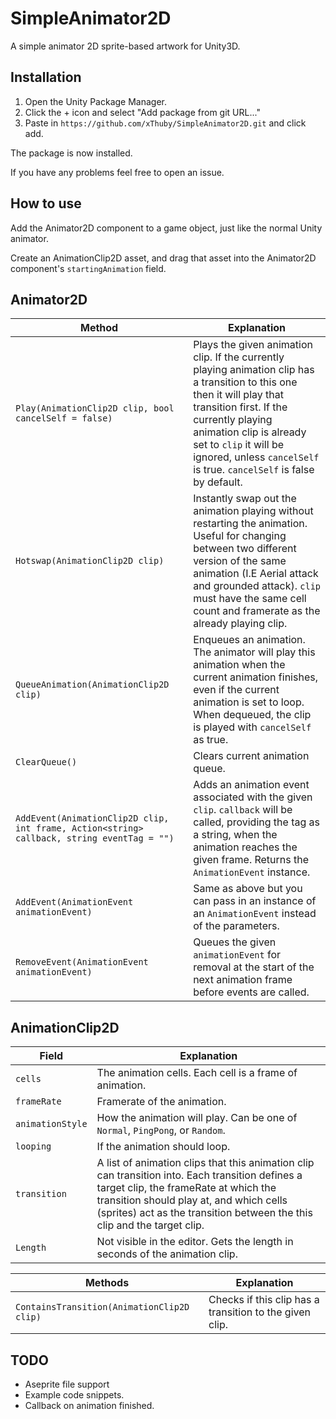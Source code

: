 # SimpleAnimator2D
A simple animator 2D sprite-based artwork for Unity3D.

## Installation
1. Open the Unity Package Manager.
2. Click the + icon and select "Add package from git URL..."
3. Paste in `https://github.com/xThuby/SimpleAnimator2D.git` and click add.

The package is now installed.

If you have any problems feel free to open an issue.

## How to use
Add the Animator2D component to a game object, just like the normal Unity animator.

Create an AnimationClip2D asset, and drag that asset into the Animator2D component's `startingAnimation` field.

## Animator2D

|Method|Explanation|
|------|-----------|
|`Play(AnimationClip2D clip, bool cancelSelf = false)`|Plays the given animation clip. If the currently playing animation clip has a transition to this one then it will play that transition first. If the currently playing animation clip is already set to `clip` it will be ignored, unless `cancelSelf` is true. `cancelSelf` is false by default.|
|`Hotswap(AnimationClip2D clip)`|Instantly swap out the animation playing without restarting the animation. Useful for changing between two different version of the same animation (I.E Aerial attack and grounded attack). `clip` must have the same cell count and framerate as the already playing clip.|
|`QueueAnimation(AnimationClip2D clip)`|Enqueues an animation. The animator will play this animation when the current animation finishes, even if the current animation is set to loop. When dequeued, the clip is played with `cancelSelf` as true.|
|`ClearQueue()`|Clears current animation queue.|
|`AddEvent(AnimationClip2D clip, int frame, Action<string> callback, string eventTag = "")`|Adds an animation event associated with the given `clip`. `callback` will be called, providing the tag as a string, when the animation reaches the given frame. Returns the `AnimationEvent` instance.|
|`AddEvent(AnimationEvent animationEvent)`|Same as above but you can pass in an instance of an `AnimationEvent` instead of the parameters.|
|`RemoveEvent(AnimationEvent animationEvent)`|Queues the given `animationEvent` for removal at the start of the next animation frame before events are called.|

## AnimationClip2D

|Field|Explanation|
|------|-----------|
|`cells`|The animation cells. Each cell is a frame of animation.|
|`frameRate`|Framerate of the animation.|
|`animationStyle`|How the animation will play. Can be one of `Normal`, `PingPong`, or `Random`.|
|`looping`|If the animation should loop.|
|`transition`|A list of animation clips that this animation clip can transition into. Each transition defines a target clip, the frameRate at which the transition should play at, and which cells (sprites) act as the transition between the this clip and the target clip.|
|`Length`|Not visible in the editor. Gets the length in seconds of the animation clip.|

|Methods|Explanation|
|------|-----------|
|`ContainsTransition(AnimationClip2D clip)`|Checks if this clip has a transition to the given clip.|

## TODO
* Aseprite file support
* Example code snippets.
* Callback on animation finished.
